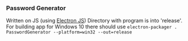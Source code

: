 
### Password Generator
Written on JS (using [Electron JS](https://www.electronjs.org))
Directory with program  is into 'release'.
For building app for Windows 10 there should use `electron-packager . PasswordGenerator --platform=win32 --out=release`